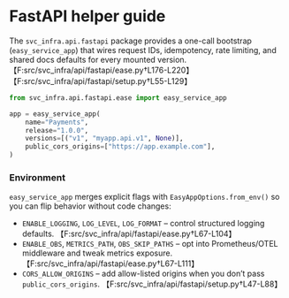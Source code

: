 # FastAPI helper guide

The `svc_infra.api.fastapi` package provides a one-call bootstrap (`easy_service_app`) that wires request IDs, idempotency, rate limiting, and shared docs defaults for every mounted version. 【F:src/svc_infra/api/fastapi/ease.py†L176-L220】【F:src/svc_infra/api/fastapi/setup.py†L55-L129】

```python
from svc_infra.api.fastapi.ease import easy_service_app

app = easy_service_app(
    name="Payments",
    release="1.0.0",
    versions=[("v1", "myapp.api.v1", None)],
    public_cors_origins=["https://app.example.com"],
)
```

### Environment

`easy_service_app` merges explicit flags with `EasyAppOptions.from_env()` so you can flip behavior without code changes:

- `ENABLE_LOGGING`, `LOG_LEVEL`, `LOG_FORMAT` – control structured logging defaults. 【F:src/svc_infra/api/fastapi/ease.py†L67-L104】
- `ENABLE_OBS`, `METRICS_PATH`, `OBS_SKIP_PATHS` – opt into Prometheus/OTEL middleware and tweak metrics exposure. 【F:src/svc_infra/api/fastapi/ease.py†L67-L111】
- `CORS_ALLOW_ORIGINS` – add allow-listed origins when you don’t pass `public_cors_origins`. 【F:src/svc_infra/api/fastapi/setup.py†L47-L88】
